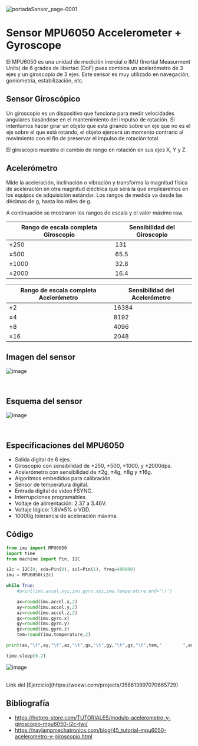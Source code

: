 ![portadaSensor_page-0001](https://user-images.githubusercontent.com/124211951/223593512-d42a779b-1150-41f4-956e-555673fd3af7.jpg)

# Sensor MPU6050 Accelerometer + Gyroscope
El MPU6050 es una unidad de medición inercial o IMU (Inertial Measurment Units) de 6 grados de libertad (DoF) pues combina un acelerómetro de 3 ejes y un giroscopio de 3 ejes. Este sensor es muy utilizado en navegación, goniometría, estabilización, etc. 

## Sensor Giroscópico   
Un giroscopio es un dispositivo que funciona para medir velocidades angulares basándose en el mantenimiento del impulso de rotación. Si intentamos hacer girar un objeto que está girando sobre un eje que no es el eje sobre el que está rotando, el objeto ejercerá un momento contrario al movimiento con el fin de preservar el impulso de rotación total. 

El giroscopio muestra el cambio de rango en rotación en sus ejes X, Y y Z.


## Acelerómetro
Mide la aceleración, inclinación o vibración y transforma la magnitud física de aceleración en otra magnitud eléctrica que será la que emplearemos en los equipos de adquisición estándar. Los rangos de medida va desde las décimas de g, hasta los miles de g. 

A continuación se mostraron los rangos de escala y el valor máximo raw. 
<br>

Rango de escala completa Giroscopio | Sensibilidad del Giroscopio 
------------------------------------|-----------------------------
±250                                | 131
±500                                | 65.5
±1000                               | 32.8
±2000                               | 16.4

Rango de escala completa Acelerómetro | Sensibilidad del Acelerómetro
--------------------------------------|------------------------------
±2                                    | 16384
±4                                    | 8192
±8                                    | 4096
±16                                   | 2048

## Imagen del sensor
![image](https://user-images.githubusercontent.com/124211951/223594083-6995d63b-e303-441e-8771-bece84a7d66b.png)

<br>

## Esquema del sensor
![image](https://user-images.githubusercontent.com/124211951/223622242-aed01fd7-6606-4cfa-88f1-971992a9c046.png)

<br>

## Especificaciones del MPU6050
* Salida digital de 6 ejes.
* Giroscopio con sensibilidad de ±250, ±500, ±1000, y ±2000dps.
* Acelerómetro con sensibilidad de ±2g, ±4g, ±8g y ±16g.
* Algoritmos embedidos para calibración.
* Sensor de temperatura digital.
* Entrada digital de video FSYNC.
* Interrupciones programables.
* Voltaje de alimentación: 2.37 a 3.46V.
* Voltaje lógico: 1.8V±5% o VDD.
* 10000g tolerancia de aceleración máxima. 

## Código
```python
from imu import MPU6050
import time
from machine import Pin, I2C

i2c = I2C(0, sda=Pin(0), scl=Pin(1), freq=400000)
imu = MPU6050(i2c)

while True:
    #print(imu.accel.xyz,imu.gyro.xyz,imu.temperature,end='\r')

    ax=round(imu.accel.x,2)
    ay=round(imu.accel.y,2)
    az=round(imu.accel.z,2)
    gx=round(imu.gyro.x)
    gy=round(imu.gyro.y)
    gz=round(imu.gyro.z)
    tem=round(imu.temperature,2)

print(ax,"\t",ay,"\t",az,"\t",gx,"\t",gy,"\t",gz,"\t",tem,"        ",end="\r")

time.sleep(0.2)
```

![image](https://user-images.githubusercontent.com/124211951/223646519-9de7d912-209c-4585-894e-3a341cebfed6.png)

<br>
Link del [Ejercicio](https://wokwi.com/projects/358613997070665729)
<br>

## Bibliografía
* https://hetpro-store.com/TUTORIALES/modulo-acelerometro-y-giroscopio-mpu6050-i2c-twi/
* https://naylampmechatronics.com/blog/45_tutorial-mpu6050-acelerometro-y-giroscopio.html

